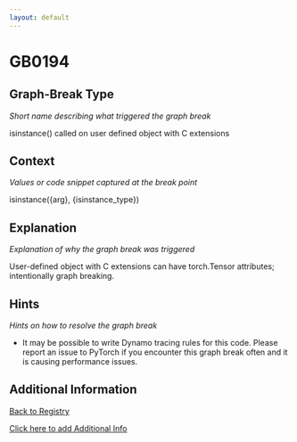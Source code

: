 ```yaml
---
layout: default
---
```

# GB0194

## Graph-Break Type
*Short name describing what triggered the graph break*

isinstance() called on user defined object with C extensions

## Context
*Values or code snippet captured at the break point*

isinstance({arg}, {isinstance_type})

## Explanation
*Explanation of why the graph break was triggered*

User-defined object with C extensions can have torch.Tensor attributes; intentionally graph breaking.

## Hints
*Hints on how to resolve the graph break*

- It may be possible to write Dynamo tracing rules for this code. Please report an issue to PyTorch if you encounter this graph break often and it is causing performance issues.


## Additional Information

<!-- ADDITIONAL INFORMATION START - Add custom information below this line -->

<!-- ADDITIONAL INFORMATION END -->

[Back to Registry](../index.html)

[Click here to add Additional Info](https://github.com/pytorch-labs/compile-graph-break-site/edit/main/docs/gb/gb0194.md)
